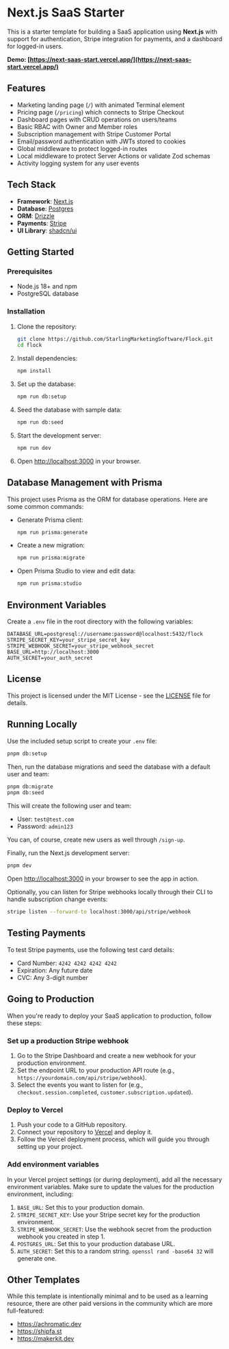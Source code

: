 # Next.js SaaS Starter

This is a starter template for building a SaaS application using **Next.js** with support for authentication, Stripe integration for payments, and a dashboard for logged-in users.

**Demo: [https://next-saas-start.vercel.app/](https://next-saas-start.vercel.app/)**

## Features

- Marketing landing page (`/`) with animated Terminal element
- Pricing page (`/pricing`) which connects to Stripe Checkout
- Dashboard pages with CRUD operations on users/teams
- Basic RBAC with Owner and Member roles
- Subscription management with Stripe Customer Portal
- Email/password authentication with JWTs stored to cookies
- Global middleware to protect logged-in routes
- Local middleware to protect Server Actions or validate Zod schemas
- Activity logging system for any user events

## Tech Stack

- **Framework**: [Next.js](https://nextjs.org/)
- **Database**: [Postgres](https://www.postgresql.org/)
- **ORM**: [Drizzle](https://orm.drizzle.team/)
- **Payments**: [Stripe](https://stripe.com/)
- **UI Library**: [shadcn/ui](https://ui.shadcn.com/)

## Getting Started

### Prerequisites

- Node.js 18+ and npm
- PostgreSQL database

### Installation

1. Clone the repository:
   ```bash
   git clone https://github.com/StarlingMarketingSoftware/Flock.git
   cd flock
   ```

2. Install dependencies:
   ```bash
   npm install
   ```

3. Set up the database:
   ```bash
   npm run db:setup
   ```

4. Seed the database with sample data:
   ```bash
   npm run db:seed
   ```

5. Start the development server:
   ```bash
   npm run dev
   ```

6. Open [http://localhost:3000](http://localhost:3000) in your browser.

## Database Management with Prisma

This project uses Prisma as the ORM for database operations. Here are some common commands:

- Generate Prisma client:
  ```bash
  npm run prisma:generate
  ```

- Create a new migration:
  ```bash
  npm run prisma:migrate
  ```

- Open Prisma Studio to view and edit data:
  ```bash
  npm run prisma:studio
  ```

## Environment Variables

Create a `.env` file in the root directory with the following variables:

```
DATABASE_URL=postgresql://username:password@localhost:5432/flock
STRIPE_SECRET_KEY=your_stripe_secret_key
STRIPE_WEBHOOK_SECRET=your_stripe_webhook_secret
BASE_URL=http://localhost:3000
AUTH_SECRET=your_auth_secret
```

## License

This project is licensed under the MIT License - see the [LICENSE](LICENSE) file for details.

## Running Locally

Use the included setup script to create your `.env` file:

```bash
pnpm db:setup
```

Then, run the database migrations and seed the database with a default user and team:

```bash
pnpm db:migrate
pnpm db:seed
```

This will create the following user and team:

- User: `test@test.com`
- Password: `admin123`

You can, of course, create new users as well through `/sign-up`.

Finally, run the Next.js development server:

```bash
pnpm dev
```

Open [http://localhost:3000](http://localhost:3000) in your browser to see the app in action.

Optionally, you can listen for Stripe webhooks locally through their CLI to handle subscription change events:

```bash
stripe listen --forward-to localhost:3000/api/stripe/webhook
```

## Testing Payments

To test Stripe payments, use the following test card details:

- Card Number: `4242 4242 4242 4242`
- Expiration: Any future date
- CVC: Any 3-digit number

## Going to Production

When you're ready to deploy your SaaS application to production, follow these steps:

### Set up a production Stripe webhook

1. Go to the Stripe Dashboard and create a new webhook for your production environment.
2. Set the endpoint URL to your production API route (e.g., `https://yourdomain.com/api/stripe/webhook`).
3. Select the events you want to listen for (e.g., `checkout.session.completed`, `customer.subscription.updated`).

### Deploy to Vercel

1. Push your code to a GitHub repository.
2. Connect your repository to [Vercel](https://vercel.com/) and deploy it.
3. Follow the Vercel deployment process, which will guide you through setting up your project.

### Add environment variables

In your Vercel project settings (or during deployment), add all the necessary environment variables. Make sure to update the values for the production environment, including:

1. `BASE_URL`: Set this to your production domain.
2. `STRIPE_SECRET_KEY`: Use your Stripe secret key for the production environment.
3. `STRIPE_WEBHOOK_SECRET`: Use the webhook secret from the production webhook you created in step 1.
4. `POSTGRES_URL`: Set this to your production database URL.
5. `AUTH_SECRET`: Set this to a random string. `openssl rand -base64 32` will generate one.

## Other Templates

While this template is intentionally minimal and to be used as a learning resource, there are other paid versions in the community which are more full-featured:

- https://achromatic.dev
- https://shipfa.st
- https://makerkit.dev
